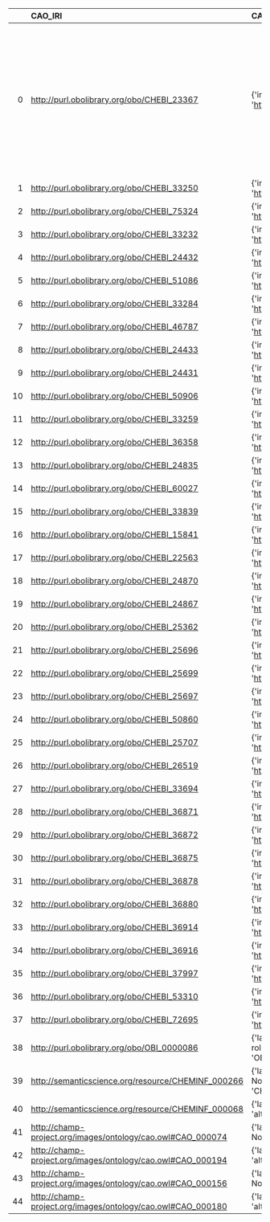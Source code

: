 |    | CAO_IRI                                                     | CAO_DESC                                                                                             | ChEBI_IRI                                   | ChEBI_DESC                                            | ChEBI_DEF                                                                                                                                                                                    |
|---:|:------------------------------------------------------------|:-----------------------------------------------------------------------------------------------------|:--------------------------------------------|:------------------------------------------------------|:---------------------------------------------------------------------------------------------------------------------------------------------------------------------------------------------|
|  0 | http://purl.obolibrary.org/obo/CHEBI_23367                  | {'iri': 'http://purl.obolibrary.org/obo/CHEBI_23367'}                                                | http://purl.obolibrary.org/obo/CHEBI_23367  | {'iri': 'http://purl.obolibrary.org/obo/CHEBI_23367'} | ['Any constitutionally or isotopically distinct atom, molecule, ion, ion pair, radical, radical ion, complex, conformer etc., identifiable as a separately distinguishable entity. [IUPAC]'] |
|  1 | http://purl.obolibrary.org/obo/CHEBI_33250                  | {'iri': 'http://purl.obolibrary.org/obo/CHEBI_33250'}                                                | http://purl.obolibrary.org/obo/CHEBI_33250  | {'iri': 'http://purl.obolibrary.org/obo/CHEBI_33250'} | []                                                                                                                                                                                           |
|  2 | http://purl.obolibrary.org/obo/CHEBI_75324                  | {'iri': 'http://purl.obolibrary.org/obo/CHEBI_75324'}                                                | http://purl.obolibrary.org/obo/CHEBI_75324  | {'iri': 'http://purl.obolibrary.org/obo/CHEBI_75324'} | []                                                                                                                                                                                           |
|  3 | http://purl.obolibrary.org/obo/CHEBI_33232                  | {'iri': 'http://purl.obolibrary.org/obo/CHEBI_33232'}                                                | http://purl.obolibrary.org/obo/CHEBI_33232  | {'iri': 'http://purl.obolibrary.org/obo/CHEBI_33232'} | []                                                                                                                                                                                           |
|  4 | http://purl.obolibrary.org/obo/CHEBI_24432                  | {'iri': 'http://purl.obolibrary.org/obo/CHEBI_24432'}                                                | http://purl.obolibrary.org/obo/CHEBI_24432  | {'iri': 'http://purl.obolibrary.org/obo/CHEBI_24432'} | []                                                                                                                                                                                           |
|  5 | http://purl.obolibrary.org/obo/CHEBI_51086                  | {'iri': 'http://purl.obolibrary.org/obo/CHEBI_51086'}                                                | http://purl.obolibrary.org/obo/CHEBI_51086  | {'iri': 'http://purl.obolibrary.org/obo/CHEBI_51086'} | []                                                                                                                                                                                           |
|  6 | http://purl.obolibrary.org/obo/CHEBI_33284                  | {'iri': 'http://purl.obolibrary.org/obo/CHEBI_33284'}                                                | http://purl.obolibrary.org/obo/CHEBI_33284  | {'iri': 'http://purl.obolibrary.org/obo/CHEBI_33284'} | []                                                                                                                                                                                           |
|  7 | http://purl.obolibrary.org/obo/CHEBI_46787                  | {'iri': 'http://purl.obolibrary.org/obo/CHEBI_46787'}                                                | http://purl.obolibrary.org/obo/CHEBI_46787  | {'iri': 'http://purl.obolibrary.org/obo/CHEBI_46787'} | []                                                                                                                                                                                           |
|  8 | http://purl.obolibrary.org/obo/CHEBI_24433                  | {'iri': 'http://purl.obolibrary.org/obo/CHEBI_24433'}                                                | http://purl.obolibrary.org/obo/CHEBI_24433  | {'iri': 'http://purl.obolibrary.org/obo/CHEBI_24433'} | []                                                                                                                                                                                           |
|  9 | http://purl.obolibrary.org/obo/CHEBI_24431                  | {'iri': 'http://purl.obolibrary.org/obo/CHEBI_24431'}                                                | http://purl.obolibrary.org/obo/CHEBI_24431  | {'iri': 'http://purl.obolibrary.org/obo/CHEBI_24431'} | []                                                                                                                                                                                           |
| 10 | http://purl.obolibrary.org/obo/CHEBI_50906                  | {'iri': 'http://purl.obolibrary.org/obo/CHEBI_50906'}                                                | http://purl.obolibrary.org/obo/CHEBI_50906  | {'iri': 'http://purl.obolibrary.org/obo/CHEBI_50906'} | []                                                                                                                                                                                           |
| 11 | http://purl.obolibrary.org/obo/CHEBI_33259                  | {'iri': 'http://purl.obolibrary.org/obo/CHEBI_33259'}                                                | http://purl.obolibrary.org/obo/CHEBI_33259  | {'iri': 'http://purl.obolibrary.org/obo/CHEBI_33259'} | []                                                                                                                                                                                           |
| 12 | http://purl.obolibrary.org/obo/CHEBI_36358                  | {'iri': 'http://purl.obolibrary.org/obo/CHEBI_36358'}                                                | http://purl.obolibrary.org/obo/CHEBI_36358  | {'iri': 'http://purl.obolibrary.org/obo/CHEBI_36358'} | []                                                                                                                                                                                           |
| 13 | http://purl.obolibrary.org/obo/CHEBI_24835                  | {'iri': 'http://purl.obolibrary.org/obo/CHEBI_24835'}                                                | http://purl.obolibrary.org/obo/CHEBI_24835  | {'iri': 'http://purl.obolibrary.org/obo/CHEBI_24835'} | []                                                                                                                                                                                           |
| 14 | http://purl.obolibrary.org/obo/CHEBI_60027                  | {'iri': 'http://purl.obolibrary.org/obo/CHEBI_60027'}                                                | http://purl.obolibrary.org/obo/CHEBI_60027  | {'iri': 'http://purl.obolibrary.org/obo/CHEBI_60027'} | []                                                                                                                                                                                           |
| 15 | http://purl.obolibrary.org/obo/CHEBI_33839                  | {'iri': 'http://purl.obolibrary.org/obo/CHEBI_33839'}                                                | http://purl.obolibrary.org/obo/CHEBI_33839  | {'iri': 'http://purl.obolibrary.org/obo/CHEBI_33839'} | []                                                                                                                                                                                           |
| 16 | http://purl.obolibrary.org/obo/CHEBI_15841                  | {'iri': 'http://purl.obolibrary.org/obo/CHEBI_15841'}                                                | http://purl.obolibrary.org/obo/CHEBI_15841  | {'iri': 'http://purl.obolibrary.org/obo/CHEBI_15841'} | []                                                                                                                                                                                           |
| 17 | http://purl.obolibrary.org/obo/CHEBI_22563                  | {'iri': 'http://purl.obolibrary.org/obo/CHEBI_22563'}                                                | http://purl.obolibrary.org/obo/CHEBI_22563  | {'iri': 'http://purl.obolibrary.org/obo/CHEBI_22563'} | []                                                                                                                                                                                           |
| 18 | http://purl.obolibrary.org/obo/CHEBI_24870                  | {'iri': 'http://purl.obolibrary.org/obo/CHEBI_24870'}                                                | http://purl.obolibrary.org/obo/CHEBI_24870  | {'iri': 'http://purl.obolibrary.org/obo/CHEBI_24870'} | []                                                                                                                                                                                           |
| 19 | http://purl.obolibrary.org/obo/CHEBI_24867                  | {'iri': 'http://purl.obolibrary.org/obo/CHEBI_24867'}                                                | http://purl.obolibrary.org/obo/CHEBI_24867  | {'iri': 'http://purl.obolibrary.org/obo/CHEBI_24867'} | []                                                                                                                                                                                           |
| 20 | http://purl.obolibrary.org/obo/CHEBI_25362                  | {'iri': 'http://purl.obolibrary.org/obo/CHEBI_25362'}                                                | http://purl.obolibrary.org/obo/CHEBI_25362  | {'iri': 'http://purl.obolibrary.org/obo/CHEBI_25362'} | []                                                                                                                                                                                           |
| 21 | http://purl.obolibrary.org/obo/CHEBI_25696                  | {'iri': 'http://purl.obolibrary.org/obo/CHEBI_25696'}                                                | http://purl.obolibrary.org/obo/CHEBI_25696  | {'iri': 'http://purl.obolibrary.org/obo/CHEBI_25696'} | []                                                                                                                                                                                           |
| 22 | http://purl.obolibrary.org/obo/CHEBI_25699                  | {'iri': 'http://purl.obolibrary.org/obo/CHEBI_25699'}                                                | http://purl.obolibrary.org/obo/CHEBI_25699  | {'iri': 'http://purl.obolibrary.org/obo/CHEBI_25699'} | []                                                                                                                                                                                           |
| 23 | http://purl.obolibrary.org/obo/CHEBI_25697                  | {'iri': 'http://purl.obolibrary.org/obo/CHEBI_25697'}                                                | http://purl.obolibrary.org/obo/CHEBI_25697  | {'iri': 'http://purl.obolibrary.org/obo/CHEBI_25697'} | []                                                                                                                                                                                           |
| 24 | http://purl.obolibrary.org/obo/CHEBI_50860                  | {'iri': 'http://purl.obolibrary.org/obo/CHEBI_50860'}                                                | http://purl.obolibrary.org/obo/CHEBI_50860  | {'iri': 'http://purl.obolibrary.org/obo/CHEBI_50860'} | []                                                                                                                                                                                           |
| 25 | http://purl.obolibrary.org/obo/CHEBI_25707                  | {'iri': 'http://purl.obolibrary.org/obo/CHEBI_25707'}                                                | http://purl.obolibrary.org/obo/CHEBI_25707  | {'iri': 'http://purl.obolibrary.org/obo/CHEBI_25707'} | []                                                                                                                                                                                           |
| 26 | http://purl.obolibrary.org/obo/CHEBI_26519                  | {'iri': 'http://purl.obolibrary.org/obo/CHEBI_26519'}                                                | http://purl.obolibrary.org/obo/CHEBI_26519  | {'iri': 'http://purl.obolibrary.org/obo/CHEBI_26519'} | []                                                                                                                                                                                           |
| 27 | http://purl.obolibrary.org/obo/CHEBI_33694                  | {'iri': 'http://purl.obolibrary.org/obo/CHEBI_33694'}                                                | http://purl.obolibrary.org/obo/CHEBI_33694  | {'iri': 'http://purl.obolibrary.org/obo/CHEBI_33694'} | []                                                                                                                                                                                           |
| 28 | http://purl.obolibrary.org/obo/CHEBI_36871                  | {'iri': 'http://purl.obolibrary.org/obo/CHEBI_36871'}                                                | http://purl.obolibrary.org/obo/CHEBI_36871  | {'iri': 'http://purl.obolibrary.org/obo/CHEBI_36871'} | []                                                                                                                                                                                           |
| 29 | http://purl.obolibrary.org/obo/CHEBI_36872                  | {'iri': 'http://purl.obolibrary.org/obo/CHEBI_36872'}                                                | http://purl.obolibrary.org/obo/CHEBI_36872  | {'iri': 'http://purl.obolibrary.org/obo/CHEBI_36872'} | []                                                                                                                                                                                           |
| 30 | http://purl.obolibrary.org/obo/CHEBI_36875                  | {'iri': 'http://purl.obolibrary.org/obo/CHEBI_36875'}                                                | http://purl.obolibrary.org/obo/CHEBI_36875  | {'iri': 'http://purl.obolibrary.org/obo/CHEBI_36875'} | []                                                                                                                                                                                           |
| 31 | http://purl.obolibrary.org/obo/CHEBI_36878                  | {'iri': 'http://purl.obolibrary.org/obo/CHEBI_36878'}                                                | http://purl.obolibrary.org/obo/CHEBI_36878  | {'iri': 'http://purl.obolibrary.org/obo/CHEBI_36878'} | []                                                                                                                                                                                           |
| 32 | http://purl.obolibrary.org/obo/CHEBI_36880                  | {'iri': 'http://purl.obolibrary.org/obo/CHEBI_36880'}                                                | http://purl.obolibrary.org/obo/CHEBI_36880  | {'iri': 'http://purl.obolibrary.org/obo/CHEBI_36880'} | []                                                                                                                                                                                           |
| 33 | http://purl.obolibrary.org/obo/CHEBI_36914                  | {'iri': 'http://purl.obolibrary.org/obo/CHEBI_36914'}                                                | http://purl.obolibrary.org/obo/CHEBI_36914  | {'iri': 'http://purl.obolibrary.org/obo/CHEBI_36914'} | []                                                                                                                                                                                           |
| 34 | http://purl.obolibrary.org/obo/CHEBI_36916                  | {'iri': 'http://purl.obolibrary.org/obo/CHEBI_36916'}                                                | http://purl.obolibrary.org/obo/CHEBI_36916  | {'iri': 'http://purl.obolibrary.org/obo/CHEBI_36916'} | []                                                                                                                                                                                           |
| 35 | http://purl.obolibrary.org/obo/CHEBI_37997                  | {'iri': 'http://purl.obolibrary.org/obo/CHEBI_37997'}                                                | http://purl.obolibrary.org/obo/CHEBI_37997  | {'iri': 'http://purl.obolibrary.org/obo/CHEBI_37997'} | []                                                                                                                                                                                           |
| 36 | http://purl.obolibrary.org/obo/CHEBI_53310                  | {'iri': 'http://purl.obolibrary.org/obo/CHEBI_53310'}                                                | http://purl.obolibrary.org/obo/CHEBI_53310  | {'iri': 'http://purl.obolibrary.org/obo/CHEBI_53310'} | []                                                                                                                                                                                           |
| 37 | http://purl.obolibrary.org/obo/CHEBI_72695                  | {'iri': 'http://purl.obolibrary.org/obo/CHEBI_72695'}                                                | http://purl.obolibrary.org/obo/CHEBI_72695  | {'iri': 'http://purl.obolibrary.org/obo/CHEBI_72695'} | []                                                                                                                                                                                           |
| 38 | http://purl.obolibrary.org/obo/OBI_0000086                  | {'label': 'reagent role', 'prefLabel': 'reagent role', 'altLabel': 'reagent', 'name': 'OBI_0000086'} | http://purl.obolibrary.org/obo/CHEBI_33893  | {'label': 'reagent'}                                  | []                                                                                                                                                                                           |
| 39 | http://semanticscience.org/resource/CHEMINF_000266          | {'label': 'Chemical substance', 'prefLabel': None, 'altLabel': None, 'name': 'CHEMINF_000266'}       | http://purl.obolibrary.org/obo/CHEBI_59999  | {'label': 'Chemical substance'}                       | []                                                                                                                                                                                           |
| 40 | http://semanticscience.org/resource/CHEMINF_000068          | {'label': 'functional group', 'prefLabel': None, 'altLabel': None, 'name': 'CHEMINF_000068'}         | http://purl.obolibrary.org/obo/CHEBI_24433  | {'label': 'functional group'}                         | []                                                                                                                                                                                           |
| 41 | http://champ-project.org/images/ontology/cao.owl#CAO_000074 | {'label': 'Alloy', 'prefLabel': None, 'altLabel': None, 'name': 'CAO_000074'}                        | http://purl.obolibrary.org/obo/CHEBI_142648 | {'label': 'Alloy'}                                    | []                                                                                                                                                                                           |
| 42 | http://champ-project.org/images/ontology/cao.owl#CAO_000194 | {'label': 'Solution', 'prefLabel': None, 'altLabel': None, 'name': 'CAO_000194'}                     | http://purl.obolibrary.org/obo/CHEBI_75958  | {'label': 'Solution'}                                 | []                                                                                                                                                                                           |
| 43 | http://champ-project.org/images/ontology/cao.owl#CAO_000156 | {'label': 'Mixture', 'prefLabel': None, 'altLabel': None, 'name': 'CAO_000156'}                      | http://purl.obolibrary.org/obo/CHEBI_60004  | {'label': 'Mixture'}                                  | []                                                                                                                                                                                           |
| 44 | http://champ-project.org/images/ontology/cao.owl#CAO_000180 | {'label': 'Reagent', 'prefLabel': None, 'altLabel': None, 'name': 'CAO_000180'}                      | http://purl.obolibrary.org/obo/CHEBI_33893  | {'label': 'Reagent'}                                  | []                                                                                                                                                                                           |